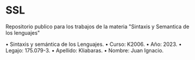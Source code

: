 # SSL
Repositorio publico para los trabajos de la materia "Sintaxis y Semantica de los lenguajes"

• Sintaxis y semántica de los Lenguajes.
• Curso: K2006.
• Año: 2023.
• Legajo: 175.079-3.
• Apellido: Kliabaras.
• Nombre: Juan Ignacio.



